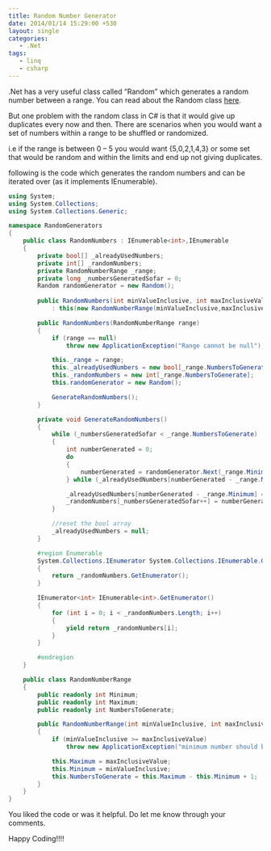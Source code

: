 ```yaml
---
title: Random Number Generator
date: 2014/01/14 15:29:00 +530
layout: single
categories: 
   - .Net
tags:
   - linq
   - csharp
---
```


.Net has a very useful class called “Random” which generates a random number between a range. You can read about the Random class [here](http://msdn.microsoft.com/en-us/library/system.random(v=vs.110).aspx).

But one problem with the random class in C# is that it would give up duplicates every now and then. There are scenarios when you would want a set of numbers within a range to be shuffled or randomized.

i.e if the range is between 0 – 5 you would want {5,0,2,1,4,3} or some set that would be random and within the limits and end up not giving duplicates.

following is the code which generates the random numbers and can be iterated over (as it implements IEnumerable).

```csharp
using System;
using System.Collections;
using System.Collections.Generic;

namespace RandomGenerators
{
    public class RandomNumbers : IEnumerable<int>,IEnumerable
    {
        private bool[] _alreadyUsedNumbers;
        private int[] _randomNumbers;
        private RandomNumberRange _range;
        private long _numbersGeneratedSofar = 0;
        Random randomGenerator = new Random();
        
        public RandomNumbers(int minValueInclusive, int maxInclusiveValue)
            : this(new RandomNumberRange(minValueInclusive,maxInclusiveValue)){}

        public RandomNumbers(RandomNumberRange range)
        {
            if (range == null)
                throw new ApplicationException("Range cannot be null");

            this._range = range;
            this._alreadyUsedNumbers = new bool[_range.NumbersToGenerate];
            this._randomNumbers = new int[_range.NumbersToGenerate];
            this.randomGenerator = new Random();

            GenerateRandomNumbers();
        }

        private void GenerateRandomNumbers()
        {
            while (_numbersGeneratedSofar < _range.NumbersToGenerate)
            {
                int numberGenerated = 0;
                do
                {
                    numberGenerated = randomGenerator.Next(_range.Minimum, _range.Maximum + 1);
                } while (_alreadyUsedNumbers[numberGenerated - _range.Minimum]);

                _alreadyUsedNumbers[numberGenerated - _range.Minimum] = true;
                _randomNumbers[_numbersGeneratedSofar++] = numberGenerated;
            }

            //reset the bool array
            _alreadyUsedNumbers = null;
        }

        #region Enumerable
        System.Collections.IEnumerator System.Collections.IEnumerable.GetEnumerator()
        {
            return _randomNumbers.GetEnumerator();
        }

        IEnumerator<int> IEnumerable<int>.GetEnumerator()
        {
            for (int i = 0; i < _randomNumbers.Length; i++)
            {
                yield return _randomNumbers[i];
            }
        }

        #endregion
    }

    public class RandomNumberRange
    {
        public readonly int Minimum;
        public readonly int Maximum;
        public readonly int NumbersToGenerate;

        public RandomNumberRange(int minValueInclusive, int maxInclusiveValue)
        {
            if (minValueInclusive >= maxInclusiveValue)
                throw new ApplicationException("minimum number should be greater than maximum number in the range");

            this.Maximum = maxInclusiveValue;
            this.Minimum = minValueInclusive;
            this.NumbersToGenerate = this.Maximum - this.Minimum + 1;
        }
    }
}
```

You liked the code or was it helpful. Do let me know through your comments.

Happy Coding!!!!